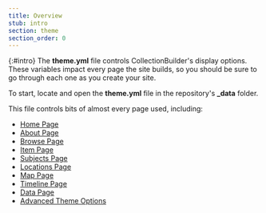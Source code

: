 ```yaml
---
title: Overview
stub: intro
section: theme
section_order: 0
---
```


{:#intro}
The **theme.yml** file controls CollectionBuilder's display options. These variables impact every page the site builds, so you should be sure to go through each one as you create your site.

To start, locate and open the **theme.yml** file in the repository's **_data** folder.

This file controls bits of almost every page used, including:

- [Home Page](#home)
- [About Page](#about)
- [Browse Page](#browse)
- [Item Page](#item)
- [Subjects Page](#subjects)
- [Locations Page](#locations)
- [Map Page](#map)
- [Timeline Page](#timeline)
- [Data Page](#data)
- [Advanced Theme Options](#advanced)